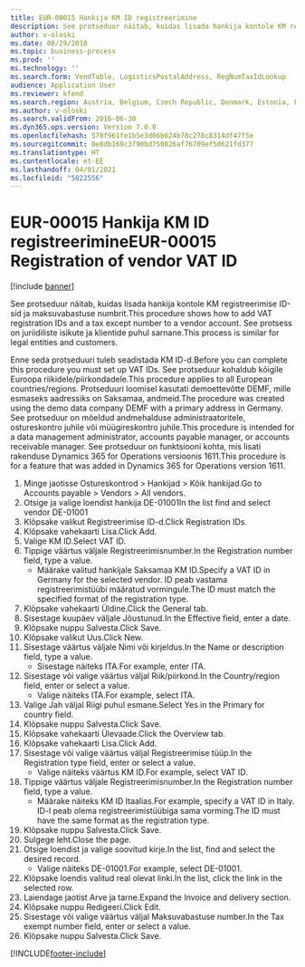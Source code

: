 ```yaml
---
title: EUR-00015 Hankija KM ID registreerimine
description: See protseduur näitab, kuidas lisada hankija kontole KM registreerimise ID-sid ja maksuvabastuse numbrit.
author: v-oloski
ms.date: 08/29/2018
ms.topic: business-process
ms.prod: ''
ms.technology: ''
ms.search.form: VendTable, LogisticsPostalAddress, RegNumTaxIdLookup
audience: Application User
ms.reviewer: kfend
ms.search.region: Austria, Belgium, Czech Republic, Denmark, Estonia, Finland, France, Germany, Hungary, Ireland, Italy, Latvia, Lithuania, Netherlands, Poland, Spain, Sweden, United Kingdom
ms.author: v-oloski
ms.search.validFrom: 2016-06-30
ms.dyn365.ops.version: Version 7.0.0
ms.openlocfilehash: 578f961fe1b5e3d06b624b78c278c8314df47f5e
ms.sourcegitcommit: 0e8db169c3f90bd750826af76709ef5d621fd377
ms.translationtype: HT
ms.contentlocale: et-EE
ms.lasthandoff: 04/01/2021
ms.locfileid: "5822556"
---
```

# <a name="eur-00015-registration-of-vendor-vat-id"></a><span data-ttu-id="9de5d-103">EUR-00015 Hankija KM ID registreerimine</span><span class="sxs-lookup"><span data-stu-id="9de5d-103">EUR-00015 Registration of vendor VAT ID</span></span>

[!include [banner](../../includes/banner.md)]

<span data-ttu-id="9de5d-104">See protseduur näitab, kuidas lisada hankija kontole KM registreerimise ID-sid ja maksuvabastuse numbrit.</span><span class="sxs-lookup"><span data-stu-id="9de5d-104">This procedure shows how to add VAT registration IDs and a tax except number to a vendor account.</span></span> <span data-ttu-id="9de5d-105">See protsess on juriidiliste isikute ja klientide puhul sarnane.</span><span class="sxs-lookup"><span data-stu-id="9de5d-105">This process is similar for legal entities and customers.</span></span> 

<span data-ttu-id="9de5d-106">Enne seda protseduuri tuleb seadistada KM ID-d.</span><span class="sxs-lookup"><span data-stu-id="9de5d-106">Before you can complete this procedure you must set up VAT IDs.</span></span> <span data-ttu-id="9de5d-107">See protseduur kohaldub kõigile Euroopa riikidele/piirkondadele.</span><span class="sxs-lookup"><span data-stu-id="9de5d-107">This procedure applies to all European countries/regions.</span></span> <span data-ttu-id="9de5d-108">Protseduuri loomisel kasutati demoettevõtte DEMF, mille esmaseks aadressiks on Saksamaa, andmeid.</span><span class="sxs-lookup"><span data-stu-id="9de5d-108">The procedure was created using the demo data company DEMF with a primary address in Germany.</span></span> <span data-ttu-id="9de5d-109">See protseduur on mõeldud andmehalduse administraatoritele, ostureskontro juhile või müügireskontro juhile.</span><span class="sxs-lookup"><span data-stu-id="9de5d-109">This procedure is intended for a data management administrator, accounts payable manager, or accounts receivable manager.</span></span> <span data-ttu-id="9de5d-110">See protseduur on funktsiooni kohta, mis lisati rakenduse Dynamics 365 for Operations versioonis 1611.</span><span class="sxs-lookup"><span data-stu-id="9de5d-110">This procedure is for a feature that was added in Dynamics 365 for Operations version 1611.</span></span>

1. <span data-ttu-id="9de5d-111">Minge jaotisse Ostureskontrod > Hankijad > Kõik hankijad.</span><span class="sxs-lookup"><span data-stu-id="9de5d-111">Go to Accounts payable > Vendors > All vendors.</span></span>
2. <span data-ttu-id="9de5d-112">Otsige ja valige loendist hankija DE-01001</span><span class="sxs-lookup"><span data-stu-id="9de5d-112">In the list find and select vendor DE-01001</span></span>
3. <span data-ttu-id="9de5d-113">Klõpsake valikut Registreerimise ID-d.</span><span class="sxs-lookup"><span data-stu-id="9de5d-113">Click Registration IDs.</span></span>
4. <span data-ttu-id="9de5d-114">Klõpsake vahekaarti Lisa.</span><span class="sxs-lookup"><span data-stu-id="9de5d-114">Click Add.</span></span>
5. <span data-ttu-id="9de5d-115">Valige KM ID.</span><span class="sxs-lookup"><span data-stu-id="9de5d-115">Select VAT ID.</span></span>
6. <span data-ttu-id="9de5d-116">Tippige väärtus väljale Registreerimisnumber.</span><span class="sxs-lookup"><span data-stu-id="9de5d-116">In the Registration number field, type a value.</span></span>
    * <span data-ttu-id="9de5d-117">Määrake valitud hankijale Saksamaa KM ID.</span><span class="sxs-lookup"><span data-stu-id="9de5d-117">Specify a VAT ID in Germany for the selected vendor.</span></span> <span data-ttu-id="9de5d-118">ID peab vastama registreerimistüübi määratud vormingule.</span><span class="sxs-lookup"><span data-stu-id="9de5d-118">The ID must match the specified format of the registration type.</span></span>  
7. <span data-ttu-id="9de5d-119">Klõpsake vahekaarti Üldine.</span><span class="sxs-lookup"><span data-stu-id="9de5d-119">Click the General tab.</span></span>
8. <span data-ttu-id="9de5d-120">Sisestage kuupäev väljale Jõustunud.</span><span class="sxs-lookup"><span data-stu-id="9de5d-120">In the Effective field, enter a date.</span></span>
9. <span data-ttu-id="9de5d-121">Klõpsake nuppu Salvesta.</span><span class="sxs-lookup"><span data-stu-id="9de5d-121">Click Save.</span></span>
10. <span data-ttu-id="9de5d-122">Klõpsake valikut Uus.</span><span class="sxs-lookup"><span data-stu-id="9de5d-122">Click New.</span></span>
11. <span data-ttu-id="9de5d-123">Sisestage väärtus väljale Nimi või kirjeldus.</span><span class="sxs-lookup"><span data-stu-id="9de5d-123">In the Name or description field, type a value.</span></span>
    * <span data-ttu-id="9de5d-124">Sisestage näiteks ITA.</span><span class="sxs-lookup"><span data-stu-id="9de5d-124">For example, enter ITA.</span></span>  
12. <span data-ttu-id="9de5d-125">Sisestage või valige väärtus väljal Riik/piirkond.</span><span class="sxs-lookup"><span data-stu-id="9de5d-125">In the Country/region field, enter or select a value.</span></span>
    * <span data-ttu-id="9de5d-126">Valige näiteks ITA.</span><span class="sxs-lookup"><span data-stu-id="9de5d-126">For example, select ITA.</span></span>  
13. <span data-ttu-id="9de5d-127">Valige Jah väljal Riigi puhul esmane.</span><span class="sxs-lookup"><span data-stu-id="9de5d-127">Select Yes in the Primary for country field.</span></span>
14. <span data-ttu-id="9de5d-128">Klõpsake nuppu Salvesta.</span><span class="sxs-lookup"><span data-stu-id="9de5d-128">Click Save.</span></span>
15. <span data-ttu-id="9de5d-129">Klõpsake vahekaarti Ülevaade.</span><span class="sxs-lookup"><span data-stu-id="9de5d-129">Click the Overview tab.</span></span>
16. <span data-ttu-id="9de5d-130">Klõpsake vahekaarti Lisa.</span><span class="sxs-lookup"><span data-stu-id="9de5d-130">Click Add.</span></span>
17. <span data-ttu-id="9de5d-131">Sisestage või valige väärtus väljal Registreerimise tüüp.</span><span class="sxs-lookup"><span data-stu-id="9de5d-131">In the Registration type field, enter or select a value.</span></span>
    * <span data-ttu-id="9de5d-132">Valige näiteks väärtus KM ID.</span><span class="sxs-lookup"><span data-stu-id="9de5d-132">For example, select VAT ID.</span></span>  
18. <span data-ttu-id="9de5d-133">Tippige väärtus väljale Registreerimisnumber.</span><span class="sxs-lookup"><span data-stu-id="9de5d-133">In the Registration number field, type a value.</span></span>
    * <span data-ttu-id="9de5d-134">Määrake näiteks KM ID Itaalias.</span><span class="sxs-lookup"><span data-stu-id="9de5d-134">For example, specify a VAT ID in Italy.</span></span>  <span data-ttu-id="9de5d-135">ID-l peab olema registreerimistüübiga sama vorming.</span><span class="sxs-lookup"><span data-stu-id="9de5d-135">The ID must have the same format as the registration type.</span></span>  
19. <span data-ttu-id="9de5d-136">Klõpsake nuppu Salvesta.</span><span class="sxs-lookup"><span data-stu-id="9de5d-136">Click Save.</span></span>
20. <span data-ttu-id="9de5d-137">Sulgege leht.</span><span class="sxs-lookup"><span data-stu-id="9de5d-137">Close the page.</span></span>
21. <span data-ttu-id="9de5d-138">Otsige loendist ja valige soovitud kirje.</span><span class="sxs-lookup"><span data-stu-id="9de5d-138">In the list, find and select the desired record.</span></span>
    * <span data-ttu-id="9de5d-139">Valige näiteks DE-01001.</span><span class="sxs-lookup"><span data-stu-id="9de5d-139">For example, select DE-01001.</span></span>  
22. <span data-ttu-id="9de5d-140">Klõpsake loendis valitud real olevat linki.</span><span class="sxs-lookup"><span data-stu-id="9de5d-140">In the list, click the link in the selected row.</span></span>
23. <span data-ttu-id="9de5d-141">Laiendage jaotist Arve ja tarne.</span><span class="sxs-lookup"><span data-stu-id="9de5d-141">Expand the Invoice and delivery section.</span></span>
24. <span data-ttu-id="9de5d-142">Klõpsake nuppu Redigeeri.</span><span class="sxs-lookup"><span data-stu-id="9de5d-142">Click Edit.</span></span>
25. <span data-ttu-id="9de5d-143">Sisestage või valige väärtus väljal Maksuvabastuse number.</span><span class="sxs-lookup"><span data-stu-id="9de5d-143">In the Tax exempt number field, enter or select a value.</span></span>
26. <span data-ttu-id="9de5d-144">Klõpsake nuppu Salvesta.</span><span class="sxs-lookup"><span data-stu-id="9de5d-144">Click Save.</span></span>



[!INCLUDE[footer-include](../../../includes/footer-banner.md)]